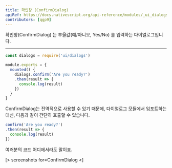 ```yaml
---
title: 확인창 (ConfirmDialog)
apiRef: https://docs.nativescript.org/api-reference/modules/_ui_dialogs_#confirm
contributors: [qgp9]
---
```


확인창(ConfirmDialog) 는 부울값(예/아니오, Yes/No) 를 입력하는 다이얼로그입니다.

---

```javascript
const dialogs = require('ui/dialogs')

module.exports = {
  mounted() {
    dialogs.confirm('Are you ready?')
    .then(result => {
      console.log(result)
    })
  }
}
```

ConfirmDialog는 전역적으로 사용할 수 있기 때문에, 다이얼로그 모듈에서 임포트하는 대신, 다음과 같이 간단히 호출할 수 있습니다.


```javascript
confirm('Are you ready?')
.then(result => {
  console.log(result)
})
```

여러분의 코드 어디에서라도 말이죠.

[> screenshots for=ConfirmDialog <]
